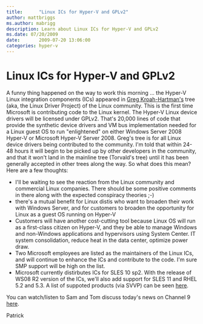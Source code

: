 ```yaml
---
title:      "Linux ICs for Hyper-V and GPLv2"
author: mattbriggs
ms.author: mabrigg
description: Learn about Linux ICs for Hyper-V and GPLv2
ms.date: 07/20/2009
date:       2009-07-20 13:06:00
categories: hyper-v
---
```

# Linux ICs for Hyper-V and GPLv2

A funny thing happened on the way to work this morning ... the Hyper-V Linux integration components (ICs) appeared in [Greg Kroah-Hartman's](http://en.wikipedia.org/wiki/Greg_Kroah-Hartman "Wikipedia") tree (aka, the Linux Driver Project) of the Linux community. This is the first time Microsoft is contributing code to the Linux kernel. The Hyper-V Linux device drivers will be licensed under GPLv2. That's 20,000 lines of code that provide the synthetic device drivers and VM bus implementation needed for a Linux guest OS to run "enlightened" on either Windows Server 2008 Hyper-V or Microsoft Hyper-V Server 2008. Greg's tree is for all Linux device drivers being contributed to the community. I'm told that within 24-48 hours it will begin to be picked up by other developers in the community, and that it won't land in the mainline tree (Torvald's tree) until it has been generally accepted in other trees along the way. So what does this mean? Here are a few thoughts: 

  * I'll be waiting to see the reaction from the Linux community and commercial Linux companies. There should be some positive comments in there along with the expected conspiracy theories ;-)
  * there's a mutual benefit for Linux distis who want to broaden their work with Windows Server, and for customers to broaden the opportunity for Linux as a guest OS running on Hyper-V
  * Customers will have another cost-cutting tool because Linux OS will run as a first-class citizen on Hyper-V, and they be able to manage Windows and non-Windows applications and hypervisors using System Center. IT system consolidation, reduce heat in the data center, optimize power draw.
  * Two Microsoft employees are listed as the maintainers of the Linux ICs, and will continue to enhance the ICs and contribute to the code. I'm sure SMP support will be high on the list.
  * Microsoft currently distirbutes ICs for SLES 10 sp2. With the release of WS08 R2 version of the ICs, we'll also add support for SLES 11 and RHEL 5.2 and 5.3. A list of suppoted products (via SVVP) can be seen [here](http://www.windowsservercatalog.com/results.aspx?&bCatID=1521&cpID=0&avc=0&ava=0&avq=0&OR=1&PGS=25 "SVVP products page").

You can watch/listen to Sam and Tom discuss today's news on Channel 9 [here](/shows/ "Channel 9 interview"). 

Patrick
